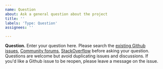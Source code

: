 ```yaml
---
name: Question
about: Ask a general question about the project
title: ''
labels: 'Type: Question'
assignees: ''

---
```


**Question.**
Enter your question here. Please search the [existing Github issues](https://github.com/apollographql/apollo-android/issues), [Community forums](https://community.apollographql.com/), [StackOverflow](https://stackoverflow.com/questions/tagged/apollo-android) before asking your question. Questions are welcome but avoid duplicating issues and discussions. If you'd like a Github issue to be reopen, please leave a message on the issue.


